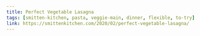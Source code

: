 ```yaml
---
title: Perfect Vegetable Lasagna
tags: [smitten-kitchen, pasta, veggie-main, dinner, flexible, to-try]
link: https://smittenkitchen.com/2020/02/perfect-vegetable-lasagna/
---
```


